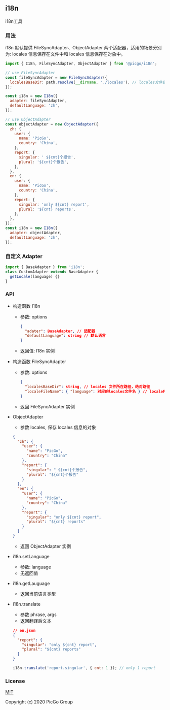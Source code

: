 ## i18n

i18n工具

### 用法

i18n 默认提供 FileSyncAdapter、ObjectAdapter 两个适配器，适用的场景分别为: locales 信息保存在文件中和 locales 信息保存在对象中。

```js
import { I18n, FileSyncAdapter, ObjectAdapter } from '@picgo/i18n';

// use FileSyncAdapter
const fileSyncAdapter = new FileSyncAdapter({
  localesBaseDir: path.resolve(__dirname, './locales'), // locales文件目录
});

const i18n = new I18n({
  adapter: fileSyncAdapter,
  defaultLanguage: 'zh',
});

// use ObjectAdapter
const objectAdapter = new ObjectAdapter({
  zh: {
    user: {
      name: 'PicGo',
      country: 'China',
    },
    report: {
      singular: ' ${cnt}个报告',
      plural: '${cnt}个报告',
    },
  },
  en: {
    user: {
      name: 'PicGo',
      country: 'China',
    },
    report: {
      singular: 'only ${cnt} report',
      plural: '${cnt} reports',
    },
  },
});
const i18n = new I18n({
  adapter: objectAdapter,
  defaultLanguage: 'zh',
});
```

### 自定义 Adapter

```js
import { BaseAdapter } from 'i18n';
class CustomAdapter extends BaseAdapter {
  getLocale(language) {}
}
```

### API

- 构造函数 I18n

  - 参数: options
    ```json
    {
      "adater": BaseAdapter, // 适配器
      "defaultLanguage": string // 默认语言
    }
    ```
  - 返回值: I18n 实例

- 构造函数 FileSyncAdapter

  - 参数: options
    ```json
    {
      "localesBaseDir": string, // locales 文件所在路径，绝对路径
      "localeFileName": { "language": 对应的locales文件名 } // localeFileName存储语言类型到locales文件的映射，该项可选，当不传入时，将自动扫描localesBaseDir目录下文件，并将各个locale文件名作为该文件对应的语言
    }
    ```
  - 返回 FileSyncAdapter 实例

- ObjectAdapter

  - 参数 locales, 保存 locales 信息的对象

  ```json
  {
    "zh": {
      "user": {
        "name": "PicGo",
        "country": "China"
      },
      "report": {
        "singular": " ${cnt}个报告",
        "plural": "${cnt}个报告"
      }
    },
    "en": {
      "user": {
        "name": "PicGo",
        "country": "China"
      },
      "report": {
        "singular": "only ${cnt} report",
        "plural": "${cnt} reports"
      }
    }
  }
  ```

  - 返回 ObjectAdapter 实例

- i18n.setLanguage

  - 参数: language
  - 无返回值

- i18n.getLauguage

  - 返回当前语言类型

- i18n.translate

  - 参数 phrase, args
  - 返回翻译后文本

  ```json
  // en.json
  {
    "report": {
      "singular": "only ${cnt} report",
      "plural": "${cnt} reports"
    }
  }
  ```

  ```js
  i18n.translate('report.singular', { cnt: 1 }); // only 1 report
  ```

### License

[MIT](http://opensource.org/licenses/MIT)

Copyright (c) 2020 PicGo Group
